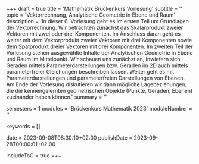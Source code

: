 +++
draft = true
title = 'Mathematik Brückenkurs Vorlesung'
subtitle = ''
topic = 'Vektorrechnung, Analytische Geometrie in Ebene und Raum'
description = 'In dieser 6. Vorlesung geht es im ersten Teil um Grundlagen der Vektorrechnung. Wir betrachten zunächst das Skalarprodukt zweier Vektoren mit zwei oder drei Komponenten. Im Anschluss daran geht es weiter mit dem Vektorprodukt zweier Vektoren mit drei Komponenten sowie dem Spatprodukt dreier Vektoren mit drei Komponenten. Im zweiten Teil der Vorlesung stehen ausgewählte Inhalte der Analytischen Geometrie in Ebene und Raum im Mittelpunkt. Wir schauen uns zunächst an, inwiefern sich Geraden mittels Parameterdarstellungen bzw. Geraden im 2D auch mittels parameterfreier Gleichungen beschreiben lassen. Weiter geht es mit Parameterdarstellungen und parameterfreien Darstellungen von Ebenen. Am Ende der Vorlesung diskutieren wir dann mögliche Lagebeziehungen, die die kennengelernten geometrischen Objekte (Punkte, Geraden, Ebenen) zueinander haben können.'
summary = ''

semesters = 1
modules = 'Brückenkurs Mathematik 2023'
moduleNumber = ''

keywords = []

date = 2023-09-08T08:30:10+02:00
publishDate = 2023-09-28T00:00:01+02:00

includeToC = true
+++
